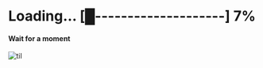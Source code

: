 # Loading... [█--------------------] 7%
#### Wait for a moment




![til](https://media3.giphy.com/media/v1.Y2lkPTc5MGI3NjExanZpMHlveXQ4MmdsZ2tsaWQwdDhjeTV2cG93emJ4Nnp2MW83NW9weCZlcD12MV9pbnRlcm5hbF9naWZfYnlfaWQmY3Q9Zw/sSgvbe1m3n93G/200w.webp)

